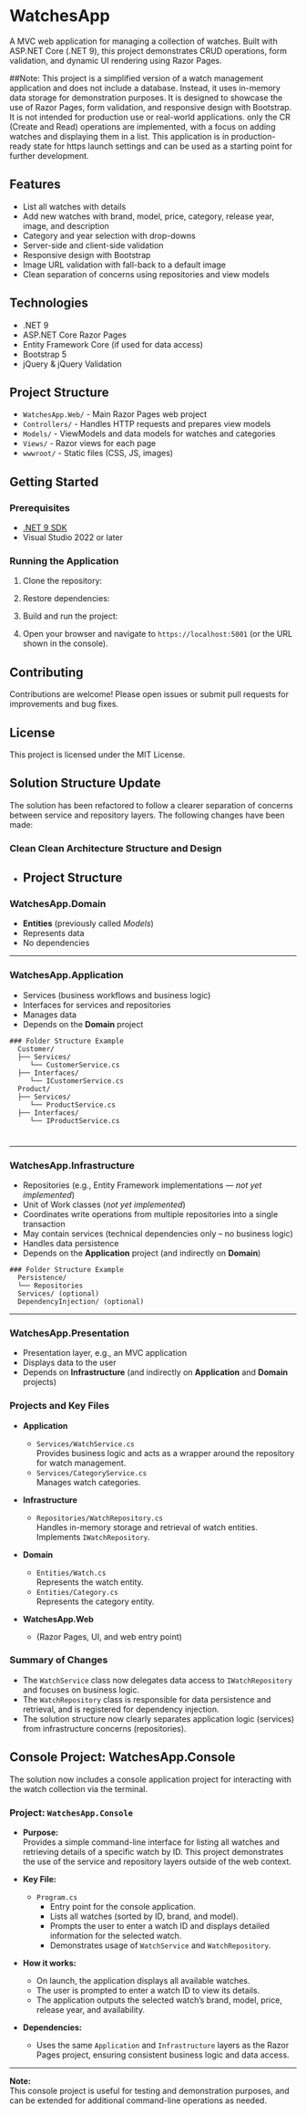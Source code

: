 # WatchesApp

A MVC web application for managing a collection of watches. Built with ASP.NET Core (.NET 9), this project demonstrates CRUD operations, form validation, and dynamic UI rendering using Razor Pages.

##Note: 
This project is a simplified version of a watch management application and does not include a database. Instead, it uses in-memory data storage for demonstration purposes.
It is designed to showcase the use of Razor Pages, form validation, and responsive design with Bootstrap.
It is not intended for production use or real-world applications.
only the CR (Create and Read) operations are implemented, with a focus on adding watches and displaying them in a list.
This application is in production-ready state for https launch settings and can be used as a starting point for further development.

## Features

- List all watches with details
- Add new watches with brand, model, price, category, release year, image, and description
- Category and year selection with drop-downs
- Server-side and client-side validation
- Responsive design with Bootstrap
- Image URL validation with fall-back to a default image
- Clean separation of concerns using repositories and view models

## Technologies

- .NET 9
- ASP.NET Core Razor Pages
- Entity Framework Core (if used for data access)
- Bootstrap 5
- jQuery & jQuery Validation

## Project Structure

- `WatchesApp.Web/` - Main Razor Pages web project
- `Controllers/` - Handles HTTP requests and prepares view models
- `Models/` - ViewModels and data models for watches and categories
- `Views/` - Razor views for each page
- `wwwroot/` - Static files (CSS, JS, images)

## Getting Started

### Prerequisites

- [.NET 9 SDK](https://dotnet.microsoft.com/download/dotnet/9.0)
- Visual Studio 2022 or later

### Running the Application

1. Clone the repository:

2. Restore dependencies:

3. Build and run the project:

4. Open your browser and navigate to `https://localhost:5001` (or the URL shown in the console).

## Contributing

Contributions are welcome! Please open issues or submit pull requests for improvements and bug fixes.

## License

This project is licensed under the MIT License.


## Solution Structure Update

The solution has been refactored to follow a clearer separation of concerns between service and repository layers. The following changes have been made:

### Clean Clean Architecture Structure and Design
- ## Project Structure

### **WatchesApp.Domain**
- **Entities** (previously called *Models*)
- Represents data
- No dependencies

---

### **WatchesApp.Application**
- Services (business workflows and business logic)
- Interfaces for services and repositories
- Manages data
- Depends on the **Domain** project
<pre><code>### Folder Structure Example 
  Customer/ 
  ├── Services/ 
     └── CustomerService.cs 
  ├── Interfaces/ 
     └── ICustomerService.cs 
  Product/ 
  ├── Services/ 
     └── ProductService.cs 
  ├── Interfaces/ 
     └── IProductService.cs 
   </code></pre>

###
---

### **WatchesApp.Infrastructure**
- Repositories (e.g., Entity Framework implementations — *not yet implemented*)
- Unit of Work classes (*not yet implemented*)
- Coordinates write operations from multiple repositories into a single transaction
- May contain services (technical dependencies only – no business logic)
- Handles data persistence
- Depends on the **Application** project (and indirectly on **Domain**)
<pre><code>### Folder Structure Example 
  Persistence/
  └── Repositories 
  Services/ (optional)
  DependencyInjection/ (optional) </code></pre>
 
---

### **WatchesApp.Presentation**
- Presentation layer, e.g., an MVC application
- Displays data to the user
- Depends on **Infrastructure** (and indirectly on **Application** and **Domain** projects)


### Projects and Key Files

- **Application**
  - `Services/WatchService.cs`  
    Provides business logic and acts as a wrapper around the repository for watch management.
  - `Services/CategoryService.cs`  
    Manages watch categories.

- **Infrastructure**
  - `Repositories/WatchRepository.cs`  
    Handles in-memory storage and retrieval of watch entities. Implements `IWatchRepository`.

- **Domain**
  - `Entities/Watch.cs`  
    Represents the watch entity.
  - `Entities/Category.cs`  
    Represents the category entity.

- **WatchesApp.Web**
  - (Razor Pages, UI, and web entry point)

### Summary of Changes

- The `WatchService` class now delegates data access to `IWatchRepository` and focuses on business logic.
- The `WatchRepository` class is responsible for data persistence and retrieval, and is registered for dependency injection.
- The solution structure now clearly separates application logic (services) from infrastructure concerns (repositories).


## Console Project: WatchesApp.Console

The solution now includes a console application project for interacting with the watch collection via the terminal.

### Project: `WatchesApp.Console`

- **Purpose:**  
  Provides a simple command-line interface for listing all watches and retrieving details of a specific watch by ID. This project demonstrates the use of the service and repository layers outside of the web context.

- **Key File:**  
  - `Program.cs`  
    - Entry point for the console application.
    - Lists all watches (sorted by ID, brand, and model).
    - Prompts the user to enter a watch ID and displays detailed information for the selected watch.
    - Demonstrates usage of `WatchService` and `WatchRepository`.

- **How it works:**  
  - On launch, the application displays all available watches.
  - The user is prompted to enter a watch ID to view its details.
  - The application outputs the selected watch’s brand, model, price, release year, and availability.

- **Dependencies:**  
  - Uses the same `Application` and `Infrastructure` layers as the Razor Pages project, ensuring consistent business logic and data access.

---

**Note:**  
This console project is useful for testing and demonstration purposes, and can be extended for additional command-line operations as needed.
